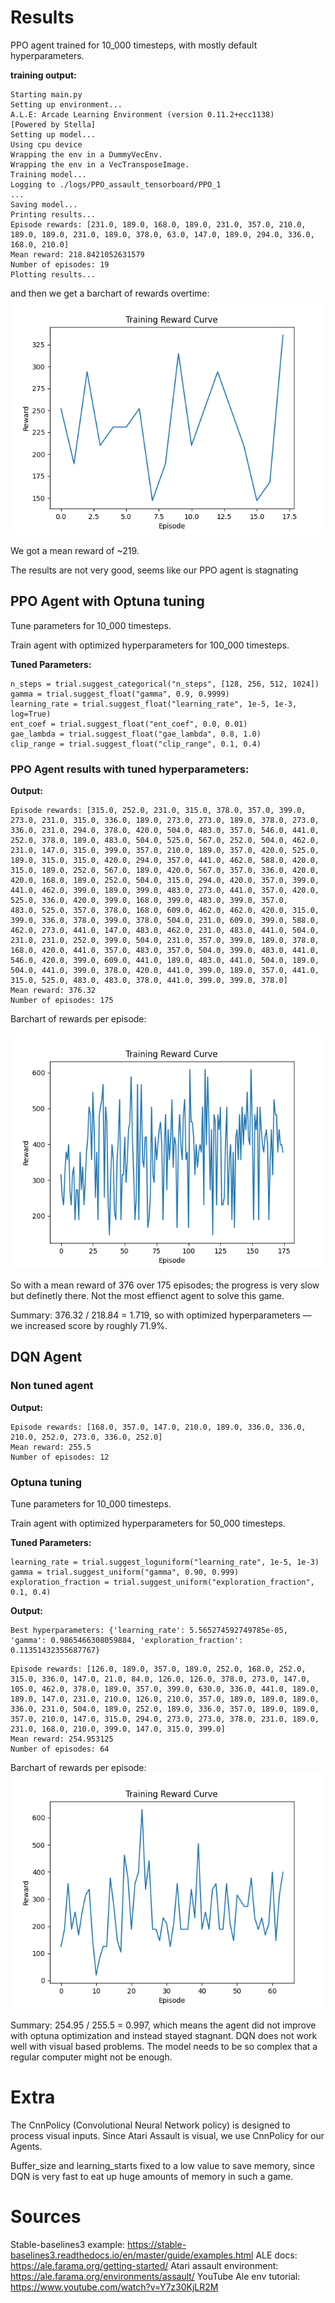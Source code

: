 # Results

PPO agent trained for 10_000 timesteps, with mostly default hyperparameters.

**training output:**
```
Starting main.py
Setting up environment...
A.L.E: Arcade Learning Environment (version 0.11.2+ecc1138)
[Powered by Stella]
Setting up model...
Using cpu device
Wrapping the env in a DummyVecEnv.
Wrapping the env in a VecTransposeImage.
Training model...
Logging to ./logs/PPO_assault_tensorboard/PPO_1
...
Saving model...
Printing results...
Episode rewards: [231.0, 189.0, 168.0, 189.0, 231.0, 357.0, 210.0, 189.0, 189.0, 231.0, 189.0, 378.0, 63.0, 147.0, 189.0, 294.0, 336.0, 168.0, 210.0]
Mean reward: 218.8421052631579
Number of episodes: 19
Plotting results...
```
and then we get a barchart of rewards overtime:
![PPO figure 1](media/PPO_Figure_1.png)

We got a mean reward of ~219.

The results are not very good, seems like our PPO agent is stagnating

## PPO Agent with Optuna tuning
Tune parameters for 10_000 timesteps.

Train agent with optimized hyperparameters for 100_000 timesteps.

**Tuned Parameters:**

```
n_steps = trial.suggest_categorical("n_steps", [128, 256, 512, 1024])
gamma = trial.suggest_float("gamma", 0.9, 0.9999)
learning_rate = trial.suggest_float("learning_rate", 1e-5, 1e-3, log=True)
ent_coef = trial.suggest_float("ent_coef", 0.0, 0.01)
gae_lambda = trial.suggest_float("gae_lambda", 0.8, 1.0)
clip_range = trial.suggest_float("clip_range", 0.1, 0.4)
```
### PPO Agent results with tuned hyperparameters:
**Output:**
```
Episode rewards: [315.0, 252.0, 231.0, 315.0, 378.0, 357.0, 399.0, 273.0, 231.0, 315.0, 336.0, 189.0, 273.0, 273.0, 189.0, 378.0, 273.0, 336.0, 231.0, 294.0, 378.0, 420.0, 504.0, 483.0, 357.0, 546.0, 441.0, 252.0, 378.0, 189.0, 483.0, 504.0, 525.0, 567.0, 252.0, 504.0, 462.0, 231.0, 147.0, 315.0, 399.0, 357.0, 210.0, 189.0, 357.0, 420.0, 525.0, 189.0, 315.0, 315.0, 420.0, 294.0, 357.0, 441.0, 462.0, 588.0, 420.0, 315.0, 189.0, 252.0, 567.0, 189.0, 420.0, 567.0, 357.0, 336.0, 420.0, 420.0, 168.0, 189.0, 252.0, 504.0, 315.0, 294.0, 420.0, 357.0, 399.0, 441.0, 462.0, 399.0, 189.0, 399.0, 483.0, 273.0, 441.0, 357.0, 420.0, 525.0, 336.0, 420.0, 399.0, 168.0, 399.0, 483.0, 399.0, 357.0, 
483.0, 525.0, 357.0, 378.0, 168.0, 609.0, 462.0, 462.0, 420.0, 315.0, 399.0, 336.0, 378.0, 399.0, 378.0, 504.0, 231.0, 609.0, 399.0, 588.0, 462.0, 273.0, 441.0, 147.0, 483.0, 462.0, 231.0, 483.0, 441.0, 504.0, 231.0, 231.0, 252.0, 399.0, 504.0, 231.0, 357.0, 399.0, 189.0, 378.0, 168.0, 420.0, 441.0, 357.0, 483.0, 357.0, 504.0, 399.0, 483.0, 441.0, 546.0, 420.0, 399.0, 609.0, 441.0, 189.0, 483.0, 441.0, 504.0, 189.0, 504.0, 441.0, 399.0, 378.0, 420.0, 441.0, 399.0, 189.0, 357.0, 441.0, 315.0, 525.0, 483.0, 483.0, 378.0, 441.0, 399.0, 399.0, 378.0]
Mean reward: 376.32
Number of episodes: 175
```

Barchart of rewards per episode:

![PPO best model figure](media/PPO_Figure_best.png)

So with a mean reward of 376 over 175 episodes; the progress is very slow but definetly there. Not the most effienct agent to solve this game.

Summary: 376.32 / 218.84 = 1.719, so with optimized hyperparameters — we increased score by roughly 71.9%. 

## DQN Agent

### Non tuned agent
**Output:**
```
Episode rewards: [168.0, 357.0, 147.0, 210.0, 189.0, 336.0, 336.0, 210.0, 252.0, 273.0, 336.0, 252.0]
Mean reward: 255.5
Number of episodes: 12
```
### Optuna tuning

Tune parameters for 10_000 timesteps.

Train agent with optimized hyperparameters for 50_000 timesteps.

**Tuned Parameters:**
```
learning_rate = trial.suggest_loguniform("learning_rate", 1e-5, 1e-3)
gamma = trial.suggest_uniform("gamma", 0.90, 0.999)
exploration_fraction = trial.suggest_uniform("exploration_fraction", 0.1, 0.4)
```

**Output:**
```
Best hyperparameters: {'learning_rate': 5.565274592749785e-05, 'gamma': 0.9865466308059884, 'exploration_fraction': 0.11351432355687767}
```
```
Episode rewards: [126.0, 189.0, 357.0, 189.0, 252.0, 168.0, 252.0, 315.0, 336.0, 147.0, 21.0, 84.0, 126.0, 126.0, 378.0, 273.0, 147.0, 105.0, 462.0, 378.0, 189.0, 357.0, 399.0, 630.0, 336.0, 441.0, 189.0, 189.0, 147.0, 231.0, 210.0, 126.0, 210.0, 357.0, 189.0, 189.0, 189.0, 336.0, 231.0, 504.0, 189.0, 252.0, 189.0, 336.0, 357.0, 189.0, 189.0, 357.0, 210.0, 147.0, 315.0, 294.0, 273.0, 273.0, 378.0, 231.0, 189.0, 231.0, 168.0, 210.0, 399.0, 147.0, 315.0, 399.0]
Mean reward: 254.953125
Number of episodes: 64
```

Barchart of rewards per episode:
![DQN best model figure](media/DQN_Figure_best.png)

Summary: 254.95 / 255.5 = 0.997, which means the agent did not improve with optuna optimization and instead stayed stagnant. DQN does not work well with visual based problems. The model needs to be so complex that a regular computer might not be enough.

# Extra
The CnnPolicy (Convolutional Neural Network policy) is designed to process visual inputs.
Since Atari Assault is visual, we use CnnPolicy for our Agents.

Buffer_size and learning_starts fixed to a low value to save memory, since DQN is very fast to eat up huge amounts of memory in such a game.

# Sources

Stable-baselines3 example: https://stable-baselines3.readthedocs.io/en/master/guide/examples.html
ALE docs: https://ale.farama.org/getting-started/
Atari assault environment: https://ale.farama.org/environments/assault/
YouTube Ale env tutorial: https://www.youtube.com/watch?v=Y7z30KjLR2M